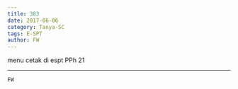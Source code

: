 ```yaml
---
title: 383
date: 2017-06-06
category: Tanya-SC
tags: E-SPT
author: FW
---
```


menu cetak di espt PPh 21

---



`FW`
